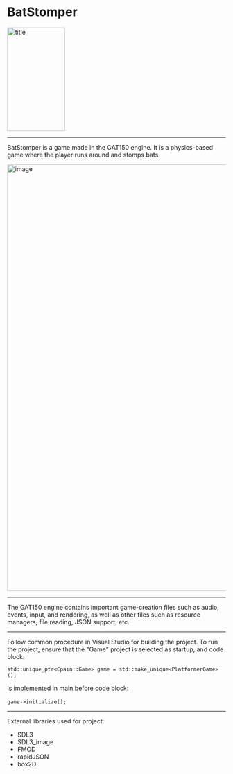 # BatStomper
<img width="133" height="239" alt="title" src="https://github.com/user-attachments/assets/3f51d097-e5c2-452d-8725-e7e77c255ad8" />

---
BatStomper is a game made in the GAT150 engine. It is a physics-based game where the player runs around and stomps bats.

<img width="1102" height="985" alt="image" src="https://github.com/user-attachments/assets/874953c5-5d66-4734-ab94-956c2052bb4c" />

---
The GAT150 engine contains important game-creation files such as audio, events, input, and rendering, as well as other files such as resource managers, file reading, JSON support, etc.

---
Follow common procedure in Visual Studio for building the project. To run the project, ensure that the "Game" project is selected as startup, and code block: <pre> ```std::unique_ptr<Cpain::Game> game = std::make_unique<PlatformerGame>();``` </pre> is implemented in main before code block: <pre> ```game->initialize();``` </pre>

---
External libraries used for project:  
- SDL3  
- SDL3_image  
- FMOD  
- rapidJSON  
- box2D  

